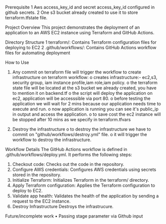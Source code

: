 Prerequisite
  1	Aws access_key_id and secret access_key_id configured in github secrets.
  2	One s3 bucket already created to use it to store terraform.tfstate file.

Project Overview
  This project demonstrates the deployment of an application to an AWS EC2 instance using Terraform and GitHub Actions.

Directory Structure
  1	terraform/: Contains Terraform configuration files for deploying to EC2
  2	.github/workflows/: Contains GitHub Actions workflow files for automating deployment

How to Use
 1.	Any commit on terraform file will trigger the workflow to create infrastructure on terraform workflow:
  o	creates infrastructure:- ec2,s3, security group, iam instance profile,iam role,iam policy.
  o	the terraform state file will be located at the s3 bucket we already created, you have to mention it on backend.tf
  o	the script will deploy the application on ec2, application will be accesssible via port 80.
  o	before testing the application we will wait for 2 mins because our application needs time to execute and run.
  o	now application is running you can see it's public_ip in output and access the application.
  o	to save cost the ec2 instance will be stopped after 10 mins as we specify in terraform.tfvars

 2.	Destroy the infrastructure
  o	to destroy the infrastructure we have to commit on "github/workflows/destroy.yml" file.
  o	it will trigger the workflow to destroy the infrastructure.

Workflow Details
 The GitHub Actions workflow is defined in .github/workflows/deploy.yml. It performs the following steps:
  1.	Checkout code: Checks out the code in the repository.
  2.	Configure AWS credentials: Configures AWS credentials using secrets stored in the repository.
  3.	Initialize Terraform: Initializes Terraform in the terraform/ directory.
  4.	Apply Terraform configuration: Applies the Terraform configuration to deploy to EC2.
  5.	Validate app health: Validates the health of the application by sending a request to the EC2 instance.
  6.	Destroy Infrastructure Destroys the infrastrucure.

Future/incomplete work
  •	Passing stage parameter via Github input
